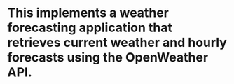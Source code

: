 # This implements a weather forecasting application that retrieves current weather and hourly forecasts using the OpenWeather API.